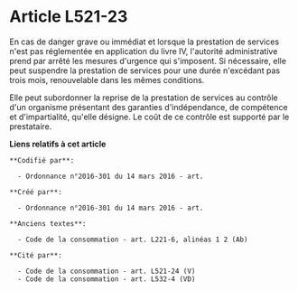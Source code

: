 # Article L521-23

En cas de danger grave ou immédiat et lorsque la prestation de services n'est pas réglementée en application du livre IV,
l'autorité administrative prend par arrêté les mesures d'urgence qui s'imposent. Si nécessaire, elle peut suspendre la
prestation de services pour une durée n'excédant pas trois mois, renouvelable dans les mêmes conditions.

Elle peut subordonner la reprise de la prestation de services au contrôle d'un organisme présentant des garanties
d'indépendance, de compétence et d'impartialité, qu'elle désigne. Le coût de ce contrôle est supporté par le prestataire.

**Liens relatifs à cet article**

	**Codifié par**:

	  - Ordonnance n°2016-301 du 14 mars 2016 - art.

	**Créé par**:

	  - Ordonnance n°2016-301 du 14 mars 2016 - art.

	**Anciens textes**:

	  - Code de la consommation - art. L221-6, alinéas 1 2 (Ab)

	**Cité par**:

	  - Code de la consommation - art. L521-24 (V)
	  - Code de la consommation - art. L532-4 (VD)
